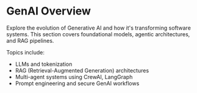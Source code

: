 # GenAI Overview

Explore the evolution of Generative AI and how it's transforming software systems. This section covers foundational models, agentic architectures, and RAG pipelines.

Topics include:
- LLMs and tokenization
- RAG (Retrieval-Augmented Generation) architectures
- Multi-agent systems using CrewAI, LangGraph
- Prompt engineering and secure GenAI workflows
